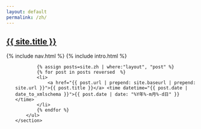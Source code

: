 ```yaml
---
layout: default
permalink: /zh/
---
```

<div class="home">
	<section class="site-header">
		<h1 class="smallcap"><a class="site-title" href="{{ '/' | prepend: site.baseurl | prepend: site.url }}">{{ site.title }}</a></h1>
		{% include nav.html %}
		{% include intro.html %}
	</section>
	<section>
		<ul class="post-list">
            
            {% assign posts=site.zh | where:"layout", "post" %}
			{% for post in posts reversed  %}
			<li>
				<a href="{{ post.url | prepend: site.baseurl | prepend: site.url }}">{{ post.title }}</a> <time datetime="{{ post.date | date_to_xmlschema }}">{{ post.date | date: "%Y年%-m月%-d日" }}</time>
			</li>
			{% endfor %}
		</ul>
	</section>
</div>

